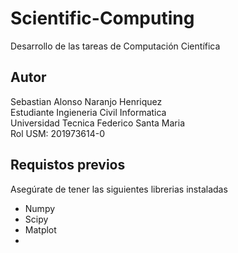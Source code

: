 # Scientific-Computing
Desarrollo de las tareas de Computación Científica
## Autor 
Sebastian Alonso Naranjo Henriquez \
Estudiante Ingieneria Civil Informatica\
Universidad Tecnica Federico Santa Maria \
Rol USM: 201973614-0

## Requistos previos

Asegúrate de tener las siguientes librerias instaladas
- Numpy
- Scipy
- Matplot
- 
